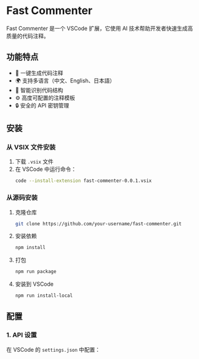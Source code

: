 # Fast Commenter

Fast Commenter 是一个 VSCode 扩展，它使用 AI 技术帮助开发者快速生成高质量的代码注释。

## 功能特点

- 🚀 一键生成代码注释
- 🌍 支持多语言（中文、English、日本語）
- 🎯 智能识别代码结构
- ⚙️ 高度可配置的注释模板
- 🔒 安全的 API 密钥管理

## 安装

### 从 VSIX 文件安装

1. 下载 `.vsix` 文件
2. 在 VSCode 中运行命令：
   ```bash
   code --install-extension fast-commenter-0.0.1.vsix
   ```

### 从源码安装

1. 克隆仓库
   ```bash
   git clone https://github.com/your-username/fast-commenter.git
   ```

2. 安装依赖
   ```bash
   npm install
   ```

3. 打包
   ```bash
   npm run package
   ```

4. 安装到 VSCode
   ```bash
   npm run install-local
   ```

## 配置

### 1. API 设置

在 VSCode 的 `settings.json` 中配置：
